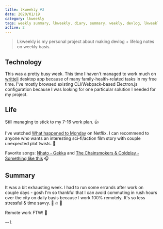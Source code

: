 ```yaml
---
title: lkweekly #3
date: 2020/01/19
category: lkweekly
tags: weekly summary, lkweekly, diary, summary, weekly, devlog, lkweekly2020
active: 2
---
```


> Lkweekly is my personal project about making devlog + lifelog notes on weekly basis.

## Technology

This was a pretty busy week. This time I haven't managed to work much on [writteli](https://github.com/writteli/writteli) desktop app because of many family-health-related tasks in my free time. I've mostly browsed existing CLI/Webpack-based Electron.js configuration because I was looking for one particular solution I needed for my project.

## Life

Still managing to stick to my 7-16 work plan. 👍

I've watched [What happened to Monday](https://www.imdb.com/title/tt1536537/) on Netflix. I can recommend to anyone who wants an interesting sci-fi/action film story with couple unexpected plot twists. 🎥

Favorite songs: [Nhato - Gekka](https://open.spotify.com/track/6BDUdwOnjVTGWJbsbOcm9V) and [The Chainsmokers & Coldplay - Something like this](https://open.spotify.com/track/6RUKPb4LETWmmr3iAEQktW) 🎧

## Summary

It was a bit exhausting week. I had to run some errands after work on couple days - gosh I'm so thankful that I can avoid commuting in rush hours over the city on daily basis because I work 100% remotely. It's so less stressful & time savvy. 💪 🔥 🚗

Remote work FTW! 🙌

-- ł.

